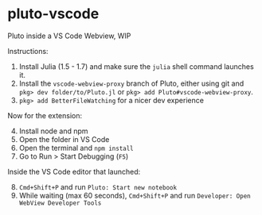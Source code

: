 # pluto-vscode
Pluto inside a VS Code Webview, WIP

Instructions:
1. Install Julia (1.5 - 1.7) and make sure the `julia` shell command launches it.
2. Install the `vscode-webview-proxy` branch of Pluto, either using git and `pkg> dev folder/to/Pluto.jl` or `pkg> add Pluto#vscode-webview-proxy`.
3. `pkg> add BetterFileWatching` for a nicer dev experience

Now for the extension:

4. Install node and npm
4. Open the folder in VS Code
4. Open the terminal and `npm install`
4. Go to Run > Start Debugging (`F5`)

Inside the VS Code editor that launched:

8. `Cmd+Shift+P` and run `Pluto: Start new notebook`
8. While waiting (max 60 seconds), `Cmd+Shift+P` and run `Developer: Open WebView Developer Tools`